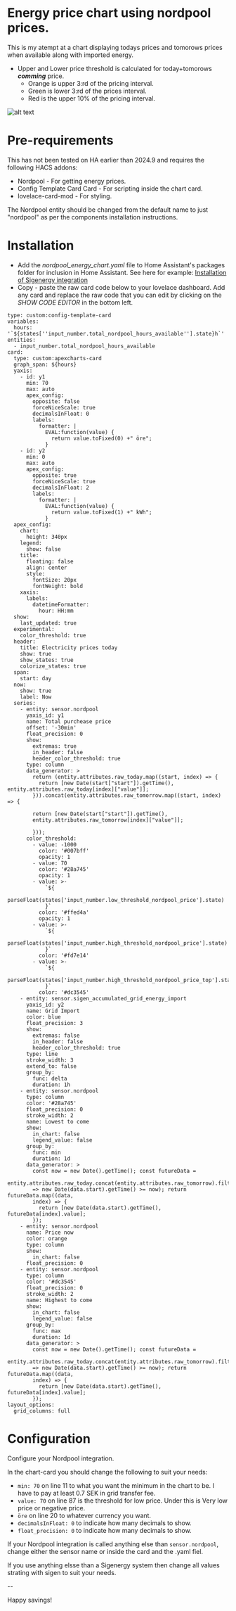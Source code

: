 # Energy price chart using nordpool prices.

This is my atempt at a chart displaying todays prices and tomorows prices when available along with imported energy.
- Upper and Lower price threshold is calculated for today+tomorows ***comming*** price.
  - Orange is upper 3:rd of the pricing interval.
  - Green is lower 3:rd of the prices interval.
  - Red is the upper 10% of the pricing interval.

![alt text](HA_energy_chart.jpg)

# Pre-requirements

This has not been tested on HA earlier than 2024.9 and requires the following HACS addons:

- Nordpool - For getting energy prices.
- Config Template Card Card - For scripting inside the chart card.
- lovelace-card-mod - For styling.

The Nordpool entity should be changed from the default name to just "nordpool" as per the components installation instructions.

# Installation
- Add the *nordpool_energy_chart.yaml* file to Home Assistant's packages folder for inclusion in Home Assistant. See here for example: [Installation of Sigenergy integration](https://github.com/TypQxQ/Sigenergy-Home-Assistant-Integration/wiki/2.-How%E2%80%90to%E2%80%90install)
- Copy - paste the raw card code below to your lovelace dashboard. Add any card and replace the raw code that you can edit by clicking on the *SHOW CODE EDITOR* in the bottom left.
```
type: custom:config-template-card
variables:
  hours: '`${states[''input_number.total_nordpool_hours_available''].state}h`'
entities:
  - input_number.total_nordpool_hours_available
card:
  type: custom:apexcharts-card
  graph_span: ${hours}
  yaxis:
    - id: y1
      min: 70
      max: auto
      apex_config:
        opposite: false
        forceNiceScale: true
        decimalsInFloat: 0
        labels:
          formatter: |
            EVAL:function(value) {
              return value.toFixed(0) +" öre";
            }
    - id: y2
      min: 0
      max: auto
      apex_config:
        opposite: true
        forceNiceScale: true
        decimalsInFloat: 2
        labels:
          formatter: |
            EVAL:function(value) {
              return value.toFixed(1) +" kWh";
            }
  apex_config:
    chart:
      height: 340px
    legend:
      show: false
    title:
      floating: false
      align: center
      style:
        fontSize: 20px
        fontWeight: bold
    xaxis:
      labels:
        datetimeFormatter:
          hour: HH:mm
  show:
    last_updated: true
  experimental:
    color_threshold: true
  header:
    title: Electricity prices today
    show: true
    show_states: true
    colorize_states: true
  span:
    start: day
  now:
    show: true
    label: Now
  series:
    - entity: sensor.nordpool
      yaxis_id: y1
      name: Total purchease price
      offset: '-30min'
      float_precision: 0
      show:
        extremas: true
        in_header: false
        header_color_threshold: true
      type: column
      data_generator: >
        return (entity.attributes.raw_today.map((start, index) => {
          return [new Date(start["start"]).getTime(), entity.attributes.raw_today[index]["value"]];
        })).concat(entity.attributes.raw_tomorrow.map((start, index) => {

        return [new Date(start["start"]).getTime(),
        entity.attributes.raw_tomorrow[index]["value"]];

        }));
      color_threshold:
        - value: -1000
          color: '#007bff'
          opacity: 1
        - value: 70
          color: '#28a745'
          opacity: 1
        - value: >-
            `${
            parseFloat(states['input_number.low_threshold_nordpool_price'].state)
            }`
          color: '#ffed4a'
          opacity: 1
        - value: >-
            `${
            parseFloat(states['input_number.high_threshold_nordpool_price'].state)
            }`
          color: '#fd7e14'
        - value: >-
            `${
            parseFloat(states['input_number.high_threshold_nordpool_price_top'].state)
            }`
          color: '#dc3545'
    - entity: sensor.sigen_accumulated_grid_energy_import
      yaxis_id: y2
      name: Grid Import
      color: blue
      float_precision: 3
      show:
        extremas: false
        in_header: false
        header_color_threshold: true
      type: line
      stroke_width: 3
      extend_to: false
      group_by:
        func: delta
        duration: 1h
    - entity: sensor.nordpool
      type: column
      color: '#28a745'
      float_precision: 0
      stroke_width: 2
      name: Lowest to come
      show:
        in_chart: false
        legend_value: false
      group_by:
        func: min
        duration: 1d
      data_generator: >
        const now = new Date().getTime(); const futureData =
        entity.attributes.raw_today.concat(entity.attributes.raw_tomorrow).filter(data
        => new Date(data.start).getTime() >= now); return futureData.map((data,
        index) => {
          return [new Date(data.start).getTime(), futureData[index].value];
        });
    - entity: sensor.nordpool
      name: Price now
      color: orange
      type: column
      show:
        in_chart: false
      float_precision: 0
    - entity: sensor.nordpool
      type: column
      color: '#dc3545'
      float_precision: 0
      stroke_width: 2
      name: Highest to come
      show:
        in_chart: false
        legend_value: false
      group_by:
        func: max
        duration: 1d
      data_generator: >
        const now = new Date().getTime(); const futureData =
        entity.attributes.raw_today.concat(entity.attributes.raw_tomorrow).filter(data
        => new Date(data.start).getTime() >= now); return futureData.map((data,
        index) => {
          return [new Date(data.start).getTime(), futureData[index].value];
        });
layout_options:
  grid_columns: full
```

# Configuration 

Configure your Nordpool integration.

In the chart-card you should change the following to suit your needs:

  - `min: 70` on line 11 to what you want the minimum in the chart to be. I have to pay at least 0.7 SEK in grid transfer fee.
  - `value: 70` on line 87 is the threshold for low price. Under this is Very low price or negative price.
  - `öre` on line 20 to whatever currency you want.
  - `decimalsInFloat: 0` to indicate how many decimals to show.
  - `float_precision: 0` to indicate how many decimals to show.

If your Nordpool integration is called anything else than `sensor.nordpool`, change either the sensor name or inside the card and the .yaml fiel.

If you use anything elsse than a Sigenergy system then change all values strating with sigen to suit your needs.

--

Happy savings!
